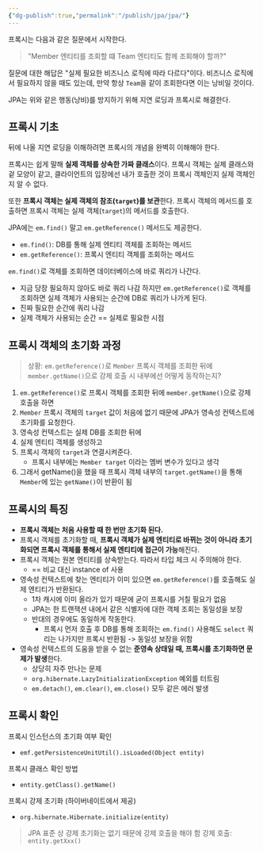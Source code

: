 ```yaml
---
{"dg-publish":true,"permalink":"/publish/jpa/jpa/"}
---
```


프록시는 다음과 같은 질문에서 시작한다.

> "Member 엔티티를 조회할 떄 Team 엔티티도 함께 조회해야 할까?"

질문에 대한 해답은 "실제 필요한 비즈니스 로직에 따라 다르다"이다. 비즈니스 로직에서 필요하지 않을 때도 있는데, 만약 항상 `Team`을 같이 조회한다면 이는 낭비일 것이다.

JPA는 위와 같은 행동(낭비)를 방지하기 위해 지연 로딩과 프록시로 해결한다.

## 프록시 기초

뒤에 나올 지연 로딩을 이해하려면 프록시의 개념을 완벽히 이해해야 한다.

프록시는 쉽게 말해 **실제 객체를 상속한 가짜 클래스**이다. 프록시 객체는 실제 클래스와 겉 모양이 같고, 클라이언트의 입장에선 내가 호출한 것이 프록시 객체인지 실제 객체인지 알 수 없다.

또한 **프록시 객체는 실제 객체의 참조(`target`)를 보관**한다. 프록시 객체의 메서드를 호출하면 프록시 객체는 실제 객체(`target`)의 메서드를 호출한다.

JPA에는 `em.find()` 말고 `em.getReference()` 메서드도 제공한다.
- `em.find()`: DB를 통해 실제 엔티티 객체를 조회하는 메서드
- `em.getReference()`: 프록시 엔티티 객체를 조회하는 메서드

`em.find()`로 객체를 조회하면 데이터베이스에 바로 쿼리가 나간다.
- 지금 당장 필요하지 않아도 바로 쿼리 나감
하지만 `em.getReference()`로 객체를 조회하면 실제 객체가 사용되는 순간에 DB로 쿼리가 나가게 된다.
- 진짜 필요한 순간에 쿼리 나감
- 실제 객체가 사용되는 순간 == 실제로 필요한 시점

## 프록시 객체의 초기화 과정

> 상황: `em.getReference()`로 `Member` 프록시 객체를 조회한 뒤에 `member.getName()`으로 강제 호출 시 내부에선 어떻게 동작하는지?

1. `em.getReference()`로 프록시 객체를 조회한 뒤에 `member.getName()`으로 강제 호출을 하면
2. `Member` 프록시 객체의 `target` 값이 처음에 없기 때문에 JPA가 영속성 컨텍스트에 초기화를 요청한다.
3. 영속성 컨텍스트는 실제 DB를 조회한 뒤에
4. 실제 엔티티 객체를 생성하고
5. 프록시 객체의 `target`과 연결시켜준다.
	- 프록시 내부에는 `Member target` 이라는 멤버 변수가 있다고 생각
6. 그래서 getName()을 했을 때 프록시 객체 내부의 `target.getName()`을 통해 `Member`에 있는 `getName()`이 반환이 됨 

## 프록시의 특징

- **프록시 객체는 처음 사용할 때 한 번만 초기화 된다.**
- 프록시 객체를 초기화할 때, **프록시 객체가 실제 엔티티로 바뀌는 것이 아니라 초기화되면 프록시 객체를 통해서 실제 엔티티에 접근이 가능**해진다. 
- 프록시 객체는 원본 엔티티를 상속받는다. 따라서 타입 체크 시 주의해야 한다.
	- == 비교 대신 instance of 사용
- 영속성 컨텍스트에 찾는 엔티티가 이미 있으면 `em.getReference()`를 호출해도 실제 엔티티가 반환된다.
	- 1차 캐시에 이미 올라가 있기 때문에 굳이 프록시를 거칠 필요가 없음
	- JPA는 한 트랜잭션 내에서 같은 식별자에 대한 객체 조회는 동일성을 보장
	- 반대의 경우에도 동일하게 작동한다.
		- 프록시 먼저 호출 후 DB를 통해 조회하는 `em.find()` 사용해도 `select` 쿼리는 나가지만 프록시 반환됨 -> 동일성 보장을 위함
- 영속성 컨텍스트의 도움을 받을 수 없는 **준영속 상태일 때, 프록시를 초기화하면 문제가 발생**한다.
	- 상당히 자주 만나는 문제
	- `org.hibernate.LazyInitializationException` 예외를 터트림
	- `em.detach()`, `em.clear()`, `em.close()` 모두 같은 에러 발생


## 프록시 확인

프록시 인스턴스의 초기화 여부 확인
- `emf.getPersistenceUnitUtil().isLoaded(Object entity)`

프록시 클래스 확인 방법
- `entity.getClass().getName()`

프록시 강제 초기화 (하이버네이트에서 제공)
- `org.hibernate.Hibernate.initialize(entity)`

> JPA 표준 상 강제 초기화는 없기 때문에 강제 호출을 해야 함
> 강제 호출: `entity.getXxx()`